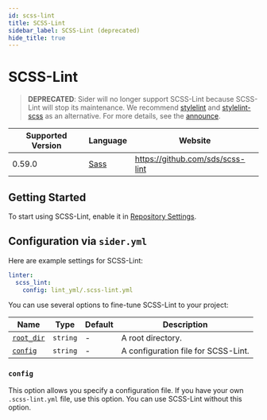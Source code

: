```yaml
---
id: scss-lint
title: SCSS-Lint
sidebar_label: SCSS-Lint (deprecated)
hide_title: true
---
```


# SCSS-Lint

> **DEPRECATED**: Sider will no longer support SCSS-Lint because SCSS-Lint will stop its maintenance. We recommend [stylelint](https://stylelint.io) and [stylelint-scss](https://github.com/kristerkari/stylelint-scss) as an alternative.
> For more details, see the [announce](https://github.com/sds/scss-lint#notice-consider-other-tools-before-adopting-scss-lint).

| Supported Version | Language                      | Website                          |
| ----------------- | ----------------------------- | -------------------------------- |
| 0.59.0            | [Sass](https://sass-lang.com) | https://github.com/sds/scss-lint |

## Getting Started

To start using SCSS-Lint, enable it in [Repository Settings](../../getting-started/repository-settings.md).

## Configuration via `sider.yml`

Here are example settings for SCSS-Lint:

```yaml
linter:
  scss_lint:
    config: lint_yml/.scss-lint.yml
```

You can use several options to fine-tune SCSS-Lint to your project:

| Name                                                                        | Type     | Default | Description                         |
| --------------------------------------------------------------------------- | -------- | ------- | ----------------------------------- |
| [`root_dir`](../../getting-started/custom-configuration.md#root_dir-option) | `string` | -       | A root directory.                   |
| [`config`](#config)                                                         | `string` | -       | A configuration file for SCSS-Lint. |

### `config`

This option allows you specify a configuration file. If you have your own `.scss-lint.yml` file, use this option. You can use SCSS-Lint without this option.
